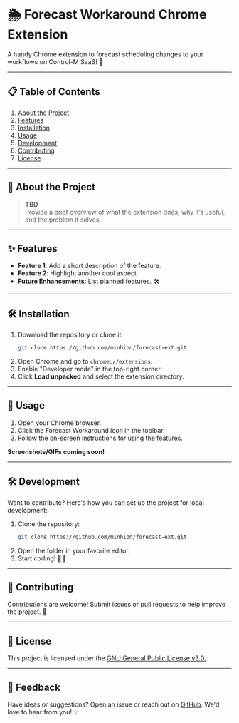 
# 🌦️ Forecast Workaround Chrome Extension

A handy Chrome extension to forecast scheduling changes to your workflows on Control-M SaaS! 🚀

---

## 📋 Table of Contents
1. [About the Project](#about-the-project)
2. [Features](#features)
3. [Installation](#installation)
4. [Usage](#usage)
5. [Development](#development)
6. [Contributing](#contributing)
7. [License](#license)

---

## 📖 About the Project
> **TBD**  
Provide a brief overview of what the extension does, why it’s useful, and the problem it solves.

---

## ✨ Features
- **Feature 1**: Add a short description of the feature.  
- **Feature 2**: Highlight another cool aspect.  
- **Future Enhancements**: List planned features. 🛠️

---

## 🛠️ Installation
1. Download the repository or clone it:
   ```bash
   git clone https://github.com/minhion/forecast-ext.git
   ```
2. Open Chrome and go to `chrome://extensions`.
3. Enable "Developer mode" in the top-right corner.
4. Click **Load unpacked** and select the extension directory.

---

## 🚀 Usage
1. Open your Chrome browser.
2. Click the Forecast Workaround icon in the toolbar.
3. Follow the on-screen instructions for using the features.  

**Screenshots/GIFs coming soon!**

---

## 🛠️ Development
Want to contribute? Here's how you can set up the project for local development:  
1. Clone the repository:
   ```bash
   git clone https://github.com/minhion/forecast-ext.git
   ```
2. Open the folder in your favorite editor.  
3. Start coding! 🧑‍💻

---

## 🤝 Contributing
Contributions are welcome! Submit issues or pull requests to help improve the project. 🎉

---

## 📜 License
This project is licensed under the [GNU General Public License v3.0.](LICENSE).

---

## 💬 Feedback
Have ideas or suggestions? Open an issue or reach out on [GitHub](https://github.com/minhion/forecast-ext). We'd love to hear from you! 💡
